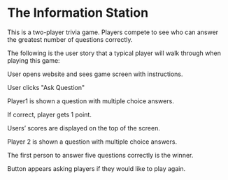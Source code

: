 # The Information Station

This is a two-player trivia game. Players compete to see who can answer the greatest number of questions correctly.

The following is the user story that a typical player will walk through when playing this game: 

User opens website and sees game screen with instructions. 

User clicks "Ask Question"

Player1 is shown a question with multiple choice answers. 

If correct, player gets 1 point. 

Users’ scores are displayed on the top of the screen. 

Player 2 is shown a question with multiple choice answers.

The first person to answer five questions correctly is the winner. 

Button appears asking players if they would like to play again. 
